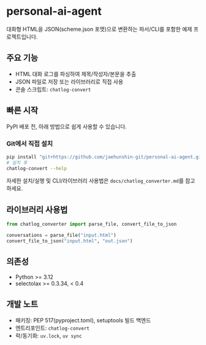 # personal-ai-agent

대화형 HTML을 JSON(scheme.json 포맷)으로 변환하는 파서/CLI를 포함한 예제 프로젝트입니다.

## 주요 기능
- HTML 대화 로그를 파싱하여 제목/작성자/본문을 추출
- JSON 파일로 저장 또는 라이브러리로 직접 사용
- 콘솔 스크립트: `chatlog-convert`

## 빠른 시작
PyPI 배포 전, 아래 방법으로 쉽게 사용할 수 있습니다.

### Git에서 직접 설치
```bash
pip install "git+https://github.com/jaehunshin-git/personal-ai-agent.git@main"
# 설치 후
chatlog-convert --help
```

자세한 설치/실행 및 CLI/라이브러리 사용법은 `docs/chatlog_converter.md`를 참고하세요.

## 라이브러리 사용법
```python
from chatlog_converter import parse_file, convert_file_to_json

conversations = parse_file("input.html")
convert_file_to_json("input.html", "out.json")
```

## 의존성
- Python >= 3.12
- selectolax >= 0.3.34, < 0.4

## 개발 노트
- 패키징: PEP 517(pyproject.toml), setuptools 빌드 백엔드
- 엔트리포인트: `chatlog-convert`
- 락/동기화: `uv.lock`, `uv sync`
